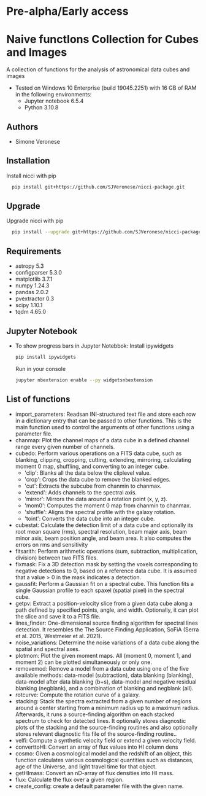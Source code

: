 # Pre-alpha/Early access

# Naive functIons Collection for Cubes and Images
A collection of functions for the analysis of astronomical data cubes and images
* Tested on Windows 10 Enterprise (build 19045.2251) with 16 GB of RAM in the following environments:
  - Jupyter notebook 6.5.4
  - Python 3.10.8
  
## Authors
- Simone Veronese

## Installation
Install nicci with pip
```bash
  pip install git+https://github.com/SJVeronese/nicci-package.git
```

## Upgrade
Upgrade nicci with pip
```bash
  pip install --upgrade git+https://github.com/SJVeronese/nicci-package.git
```

## Requirements
* astropy 5.3
* configparser 5.3.0
* matplotlib 3.7.1
* numpy 1.24.3
* pandas 2.0.2
* pvextractor 0.3
* scipy 1.10.1
* tqdm 4.65.0

## Jupyter Notebook 
* To show progress bars in Jupyter Notebbok:
    Install ipywidgets
    ```bash
    pip install ipywidgets
    ```
    Run in your console
    ```bash
    jupyter nbextension enable --py widgetsnbextension
    ```

## List of functions
* import_parameters: Readsan INI-structured text file and store each row in a dictionary entry that can be passed to other functions. This is the main function used to control the arguments of other functions using a parameter file.
* chanmap: Plot the channel maps of a data cube in a defined channel range every given number of channels.
* cubedo: Perform various operations on a FITS data cube, such as blanking, clipping, cropping, cutting, extending, mirroring, calculating moment 0 map, shuffling, and converting to an integer cube.
  - 'clip': Blanks all the data below the cliplevel value.
  - 'crop': Crops the data cube to remove the blanked edges.
  - 'cut': Extracts the subcube from chanmin to chanmax.
  - 'extend': Adds channels to the spectral axis.
  - 'mirror': Mirrors the data around a rotation point (x, y, z).
  - 'mom0': Computes the moment 0 map from chanmin to chanmax.
  - 'shuffle': Aligns the spectral profile with the galaxy rotation.
  - 'toint': Converts the data cube into an integer cube.
* cubestat: Calculate the detection limit of a data cube and optionally its root mean square (rms), spectral resolution, beam major axis, beam minor axis, beam position angle, and beam area. It also computes the errors on rms and sensitivity
* fitsarith: Perform arithmetic operations (sum, subtraction, multiplication, division) between two FITS files.
* fixmask: Fix a 3D detection mask by setting the voxels corresponding to negative detections to 0, based on a reference data cube. It is assumed that a value > 0 in the mask indicates a detection.
* gaussfit: Perform a Gaussian fit on a spectral cube. This function fits a single Gaussian profile to each spaxel (spatial pixel) in the spectral cube.
* getpv: Extract a position-velocity slice from a given data cube along a path defined by specified points, angle, and width. Optionally, it can plot the slice and save it to a FITS file.
* lines_finder: One-dimensional source finding algorithm for spectral lines detection. It resembles the The Source Finding Application, SoFiA (Serra et al. 2015, Westmeier et al. 2021).
* noise_variations: Determine the noise variations of a data cube along the spatial and spectral axes.
* plotmom: Plot the given moment maps. All (moment 0, moment 1, and moment 2) can be plotted simultaneously or only one.
* removemod: Remove a model from a data cube using one of the five available methods: data-model (subtraction), data blanking (blanking), data-model after data blanking (b+s), data-model and negative residual blanking (negblank), and a combination of blanking and negblank (all).
* rotcurve: Compute the rotation curve of a galaxy.
* stacking: Stack the spectra extracted from a given number of regions around a center starting from a minimum radius up to a maximum radius. Afterwards, it runs a source-finding algorithm on each stacked spectrum to check for detected lines. It optionally stores diagnostic plots of the stacking and the source-finding routines and also optionally stores relevant diagnostic fits file of the source-finding routine..
* velfi: Compute a synthetic velocity field or extend a given velocity field.
* converttoHI: Convert an array of flux values into HI column dens
* cosmo: Given a cosmological model and the redshift of an object, this function calculates various cosmological quantities such as distances, age of the Universe, and light travel time for that object.
* getHImass: Convert an nD-array of flux densities into HI mass.
* flux: Calculate the flux over a given region.
* create_config: create a default parameter file with the given name.
